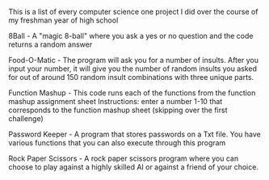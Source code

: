 This is a list of every computer science one project I did over the course of my freshman year of high school


8Ball - A "magic 8-ball" where you ask a yes or no question and the code returns a random answer

Food-O-Matic - The program will ask you for a number of insults. After you input your number, it will give you the number of random insults you asked for
out of around 150 random insult combinations with three unique parts.

Function Mashup - This code runs each of the functions from the function mashup assignment sheet
Instructions: enter a number 1-10 that corresponds to the function mashup sheet (skipping over the first challenge)

Password Keeper - A program that stores passwords on a Txt file. You have various functions that you can also
execute through this program

Rock Paper Scissors - A rock paper scissors program where you can choose to play against a highly skilled AI or against a friend of your choice.
